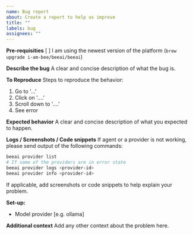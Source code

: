 ```yaml
---
name: Bug report
about: Create a report to help us improve
title: ""
labels: bug
assignees: ""
---
```


**Pre-requisities**
[ ] I am using the newest version of the platform (`brew upgrade i-am-bee/beeai/beeai`)

**Describe the bug**
A clear and concise description of what the bug is.

**To Reproduce**
Steps to reproduce the behavior:

1. Go to '...'
2. Click on '....'
3. Scroll down to '....'
4. See error

**Expected behavior**
A clear and concise description of what you expected to happen.

**Logs / Screenshots / Code snippets**
If agent or a provider is not working, please send output of the following commands:

```sh
beeai provider list
# If some of the providers are in error state
beeai provider logs <provider-id>
beeai provider info <provider-id>
```

If applicable, add screenshots or code snippets to help explain your problem.

**Set-up:**

- Model provider [e.g. ollama]

**Additional context**
Add any other context about the problem here.
